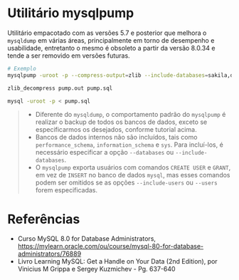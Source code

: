 # Utilitário mysqlpump
Utilitário empacotado com as versões 5.7 e posterior que melhora o `mysqldump` em várias áreas, principalmente em torno de desempenho e usabilidade, entretanto o mesmo é obsoleto a partir da versão 8.0.34 e tende a ser removido em versões futuras.

```bash
# Exemplo
mysqlpump -uroot -p --compress-output=zlib --include-databases=sakila,db1,db2 --parallel-schemas=4:db1,db2 --default-parallelism=2 > pump.out

zlib_decompress pump.out pump.sql

mysql -uroot -p < pump.sql
```

> - Diferente do `mysqldump`, o comportamento padrão do `mysqlpump` é realizar o backup de todos os bancos de dados, exceto se especificarmos os desejados, conforme tutorial acima.
> - Bancos de dados internos não são incluídos, tais como `performance_schema`, `information_schema` e `sys`. Para incluí-los, é necessário especificar a opção `--databases` ou `--include-databases`.
> - O `mysqlpump` exporta usuários com comandos `CREATE USER` e `GRANT`, em vez de `INSERT` no banco de dados `mysql`, mas esses comandos podem ser omitidos se as opções `--include-users` ou `--users` forem especificadas.

# Referências
- Curso MySQL 8.0 for Database Administrators, https://mylearn.oracle.com/ou/course/mysql-80-for-database-administrators/76889
- Livro Learning MySQL: Get a Handle on Your Data (2nd Edition), por Vinicius M Grippa e Sergey Kuzmichev - Pg. 637-640